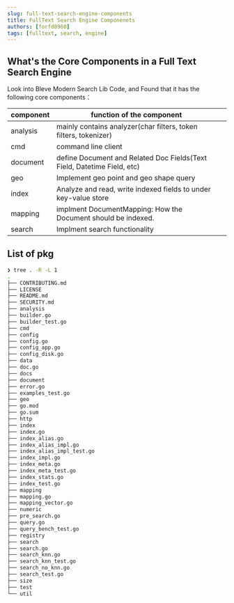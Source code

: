 ```yaml
---
slug: full-text-search-engine-components
title: FullText Search Engine Componenets
authors: [forfd8960]
tags: [fulltext, search, engine]
---
```


## What's the Core Components in a Full Text Search Engine

Look into Bleve Modern Search Lib Code, and Found that it has the following core components：

| component | function of the component                                               |     |
| --------- | ----------------------------------------------------------------------- | --- |
| analysis  | mainly contains analyzer(char filters, token filters, tokenizer)        |     |
| cmd       | command line client                                                     |     |
| document  | define Document and Related Doc Fields(Text Field, Datetime Field, etc) |     |
| geo       | Implement geo point and geo shape query                                 |     |
| index     | Analyze and read, write indexed fields to under key-value store         |     |
| mapping   | implment DocumentMapping: How the Document should be indexed.           |     |
| search    | Implment search functionality                                           |     |

<!-- truncate -->

## List of pkg

```sh
❯ tree . -R -L 1
.
├── CONTRIBUTING.md
├── LICENSE
├── README.md
├── SECURITY.md
├── analysis
├── builder.go
├── builder_test.go
├── cmd
├── config
├── config.go
├── config_app.go
├── config_disk.go
├── data
├── doc.go
├── docs
├── document
├── error.go
├── examples_test.go
├── geo
├── go.mod
├── go.sum
├── http
├── index
├── index.go
├── index_alias.go
├── index_alias_impl.go
├── index_alias_impl_test.go
├── index_impl.go
├── index_meta.go
├── index_meta_test.go
├── index_stats.go
├── index_test.go
├── mapping
├── mapping.go
├── mapping_vector.go
├── numeric
├── pre_search.go
├── query.go
├── query_bench_test.go
├── registry
├── search
├── search.go
├── search_knn.go
├── search_knn_test.go
├── search_no_knn.go
├── search_test.go
├── size
├── test
└── util
```

